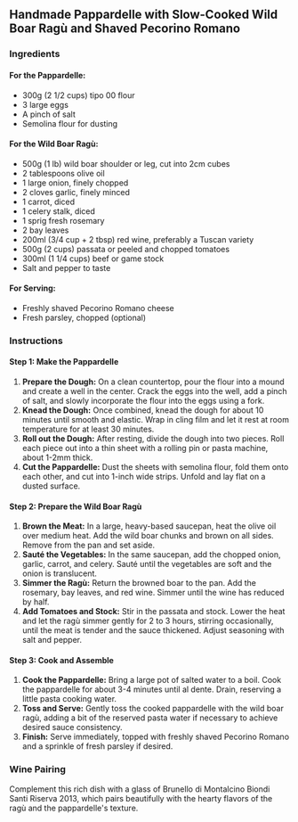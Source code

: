 ## Handmade Pappardelle with Slow-Cooked Wild Boar Ragù and Shaved Pecorino Romano

### Ingredients

#### For the Pappardelle:
- 300g (2 1/2 cups) tipo 00 flour
- 3 large eggs
- A pinch of salt
- Semolina flour for dusting

#### For the Wild Boar Ragù:
- 500g (1 lb) wild boar shoulder or leg, cut into 2cm cubes
- 2 tablespoons olive oil
- 1 large onion, finely chopped
- 2 cloves garlic, finely minced
- 1 carrot, diced
- 1 celery stalk, diced
- 1 sprig fresh rosemary
- 2 bay leaves
- 200ml (3/4 cup + 2 tbsp) red wine, preferably a Tuscan variety
- 500g (2 cups) passata or peeled and chopped tomatoes
- 300ml (1 1/4 cups) beef or game stock
- Salt and pepper to taste

#### For Serving:
- Freshly shaved Pecorino Romano cheese
- Fresh parsley, chopped (optional)

### Instructions

#### Step 1: Make the Pappardelle
1. **Prepare the Dough:** On a clean countertop, pour the flour into a mound and create a well in the center. Crack the eggs into the well, add a pinch of salt, and slowly incorporate the flour into the eggs using a fork.
2. **Knead the Dough:** Once combined, knead the dough for about 10 minutes until smooth and elastic. Wrap in cling film and let it rest at room temperature for at least 30 minutes.
3. **Roll out the Dough:** After resting, divide the dough into two pieces. Roll each piece out into a thin sheet with a rolling pin or pasta machine, about 1-2mm thick.
4. **Cut the Pappardelle:** Dust the sheets with semolina flour, fold them onto each other, and cut into 1-inch wide strips. Unfold and lay flat on a dusted surface.

#### Step 2: Prepare the Wild Boar Ragù
1. **Brown the Meat:** In a large, heavy-based saucepan, heat the olive oil over medium heat. Add the wild boar chunks and brown on all sides. Remove from the pan and set aside.
2. **Sauté the Vegetables:** In the same saucepan, add the chopped onion, garlic, carrot, and celery. Sauté until the vegetables are soft and the onion is translucent.
3. **Simmer the Ragù:** Return the browned boar to the pan. Add the rosemary, bay leaves, and red wine. Simmer until the wine has reduced by half.
4. **Add Tomatoes and Stock:** Stir in the passata and stock. Lower the heat and let the ragù simmer gently for 2 to 3 hours, stirring occasionally, until the meat is tender and the sauce thickened. Adjust seasoning with salt and pepper.

#### Step 3: Cook and Assemble
1. **Cook the Pappardelle:** Bring a large pot of salted water to a boil. Cook the pappardelle for about 3-4 minutes until al dente. Drain, reserving a little pasta cooking water.
2. **Toss and Serve:** Gently toss the cooked pappardelle with the wild boar ragù, adding a bit of the reserved pasta water if necessary to achieve desired sauce consistency.
3. **Finish:** Serve immediately, topped with freshly shaved Pecorino Romano and a sprinkle of fresh parsley if desired.

### Wine Pairing
Complement this rich dish with a glass of Brunello di Montalcino Biondi Santi Riserva 2013, which pairs beautifully with the hearty flavors of the ragù and the pappardelle's texture.